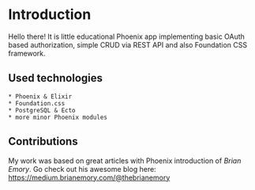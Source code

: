 # Introduction
Hello there!
It is little educational Phoenix app implementing basic OAuth based authorization, simple CRUD via REST API and also Foundation CSS framework.

## Used technologies
    * Phoenix & Elixir
    * Foundation.css
    * PostgreSQL & Ecto 
    * more minor Phoenix modules

## Contributions

  My work was based on great articles with Phoenix introduction of *Brian Emory*. Go check out his awesome blog here: https://medium.brianemory.com/@thebrianemory

